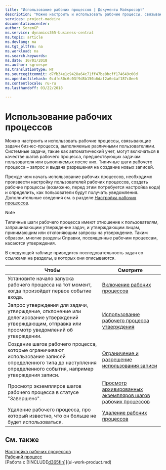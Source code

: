 ```yaml
---
title: "Использование рабочих процессов | Документы Майкрософт"
description: "Можно настроить и использовать рабочие процессы, связывающие задачи бизнес-процесса, выполняемые различными пользователями. Системные задачи, такие как автоматический учет, могут включаться в качестве шагов рабочего процесса, предшествующих задачам пользователя или выполняемых после них. Типичные шаги рабочего процесса – запрос и выдача разрешения на создание новых записей."
services: project-madeira
documentationcenter: 
author: SorenGP
ms.service: dynamics365-business-central
ms.topic: article
ms.devlang: na
ms.tgt_pltfrm: na
ms.workload: na
ms.search.keywords: 
ms.date: 10/01/2018
ms.author: sgroespe
ms.translationtype: HT
ms.sourcegitcommit: d7fb34e1c9428a64c71ff47be8bcff174649c00d
ms.openlocfilehash: 0cdfe80c6c03f9d8b150a6daf2a6e4af187c8ee6
ms.contentlocale: ru-ru
ms.lasthandoff: 03/22/2018

---
```

# <a name="using-workflows"></a>Использование рабочих процессов
Можно настроить и использовать рабочие процессы, связывающие задачи бизнес-процесса, выполняемые различными пользователями. Системные задачи, такие как автоматический учет, могут включаться в качестве шагов рабочего процесса, предшествующих задачам пользователя или выполняемых после них. Типичные шаги рабочего процесса – запрос и выдача разрешения на создание новых записей.  

 Прежде чем начать использование рабочих процессов, необходимо произвести настройку пользователей рабочих процессов, создать рабочие процессы (возможно, перед этим потребуется настройка кода) и определить, как пользователи будут получать уведомления. Дополнительные сведения см. в разделе [Настройка рабочих процессов](across-set-up-workflows.md).  

> [!NOTE]  
>  Типичные шаги рабочего процесса имеют отношение к пользователям, запрашивающим утверждение задач, и утверждающим лицам, принимающим или отклоняющим запросы на утверждение. Таким образом, многие разделы Справки, посвященные рабочим процессам, касаются утверждения.  

 В следующей таблице приводится последовательность задач со ссылками на разделы, в которых они описываются.  

|**Чтобы**|**Смотрите**|  
|------------|-------------|  
|Установите начало запуска рабочего процесса на тот момент, когда произойдет первое событие входа.|[Включение рабочих процессов](across-how-to-enable-workflows.md)|  
|Запрос утверждения для задачи, утверждение, отклонение или делегирование утверждений утверждающим, отправка или просмотр уведомлений об утверждении.|[Использование рабочего процесса утверждения](across-how-use-approval-workflows.md)|  
|Создание шагов рабочего процесса, которые ограничивают использование записей определенного типа до наступления определенного события, например утверждения записи.|[Ограничение и разрешение использования записи](across-how-to-restrict-and-allow-usage-of-a-record.md)|  
|Просмотр экземпляров шагов рабочего процесса в статусе "Завершено".|[Просмотр архивированных экземпляров шагов рабочих процессов](across-how-to-view-archived-workflow-step-instances.md)|  
|Удаление рабочего процесса, про который известно, что он больше не будет использоваться.|[Удаление рабочих процессов](across-how-to-delete-workflows.md)|  

## <a name="see-also"></a>См. также  
[Настройка рабочих процессов](across-set-up-workflows.md)   
[Рабочий процесс](across-workflow.md)   
[Работа с [!INCLUDE[d365fin](includes/d365fin_md.md)]](ui-work-product.md)

